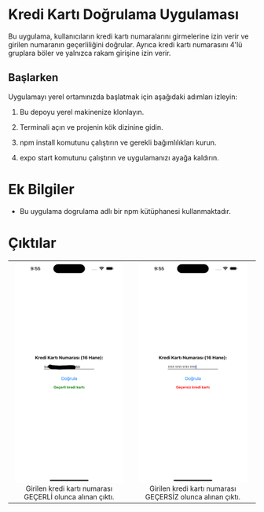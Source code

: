# Kredi Kartı Doğrulama Uygulaması

Bu uygulama, kullanıcıların kredi kartı numaralarını girmelerine izin verir ve girilen numaranın geçerliliğini doğrular. Ayrıca kredi kartı numarasını 4'lü gruplara böler ve yalnızca rakam girişine izin verir.

## Başlarken

Uygulamayı yerel ortamınızda başlatmak için aşağıdaki adımları izleyin:

1. Bu depoyu yerel makinenize klonlayın.

2. Terminali açın ve projenin kök dizinine gidin.

3. npm install komutunu çalıştırın ve gerekli bağımlılıkları kurun.

4. expo start komutunu çalıştırın ve uygulamanızı ayağa kaldırın.


# Ek Bilgiler
- Bu uygulama dogrulama adlı bir npm kütüphanesi kullanmaktadır.

# Çıktılar


<table>
  <tr>
    <td align="center">
      <a href="#">
        <img src="output/gecerli.png" height="450" width="220">
      </a>
      <br>
      Girilen kredi kartı numarası GEÇERLİ olunca alınan çıktı.
    </td>
    <td align="center">
      <a href="#">
        <img src="output/gecersiz.PNG" height="450" width="220">
      </a>
      <br>
      Girilen kredi kartı numarası GEÇERSİZ olunca alınan çıktı.
    </td>
  </tr>
</table>
